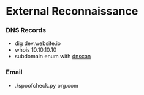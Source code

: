 # External Reconnaissance
### DNS Records
- dig dev.website.io
- whois 10.10.10.10
- subdomain enum with [dnscan](https://github.com/rbsec/dnscan)

### Email
- ./spoofcheck.py org.com
